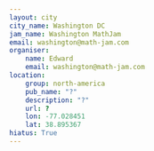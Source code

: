 ```yaml
---
layout: city
city_name: Washington DC
jam_name: Washington MathJam
email: washington@math-jam.com
organiser:
    name: Edward
    email: washington@math-jam.com
location:
    group: north-america
    pub_name: "?"
    description: "?"
    url: ?
    lon: -77.028451
    lat: 38.895367
hiatus: True
---
```


